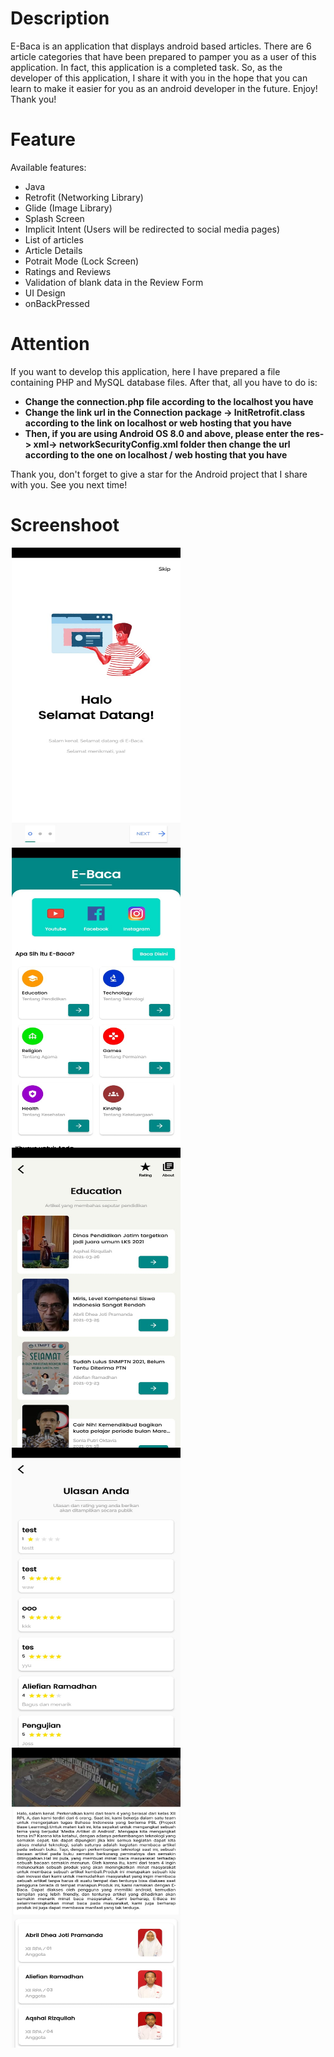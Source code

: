 # Description
E-Baca is an application that displays android based articles. There are 6 article categories that have been prepared to pamper you as a user of this application. In fact, this application is a completed task. So, as the developer of this application, I share it with you in the hope that you can learn to make it easier for you as an android developer in the future. Enjoy! Thank you!

# Feature
Available features:
* Java
* Retrofit (Networking Library)
* Glide (Image Library)
* Splash Screen
* Implicit Intent (Users will be redirected to social media pages)
* List of articles
* Article Details
* Potrait Mode (Lock Screen)
* Ratings and Reviews
* Validation of blank data in the Review Form
* UI Design
* onBackPressed

# Attention
If you want to develop this application, here I have prepared a file containing PHP and MySQL database files. After that, all you have to do is:
* **Change the connection.php file according to the localhost you have**
* **Change the link url in the Connection package -> InitRetrofit.class according to the link on localhost or web hosting that you have**
* **Then, if you are using Android OS 8.0 and above, please enter the res-> xml-> networkSecurityConfig.xml folder then change the url according to the one on localhost / web hosting that you have**

Thank you, don't forget to give a star for the Android project that I share with you.
See you next time!

# Screenshoot
<img align="left" src="https://github.com/aqshalrzq/E-Baca/blob/master/screenshoot/01.jpeg" width="270" height="480" hspace="2"/>
<img align="left" src="https://github.com/aqshalrzq/E-Baca/blob/master/screenshoot/02.jpeg" width="270" height="480" hspace="2"/>
<img align="left" src="https://github.com/aqshalrzq/E-Baca/blob/master/screenshoot/03.jpeg" width="270" height="480" hspace="2"/>
<img align="left" src="https://github.com/aqshalrzq/E-Baca/blob/master/screenshoot/04.jpeg" width="270" height="480" hspace="2"/>
<img align="left" src="https://github.com/aqshalrzq/E-Baca/blob/master/screenshoot/05.jpeg" width="270" height="480" hspace="2"/>
